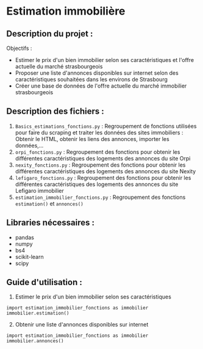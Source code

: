 # Estimation immobilière

## Description du projet :  

Objectifs :  
- Estimer le prix d'un bien immobilier selon ses caractéristiques et l'offre actuelle du marché strasbourgeois  
- Proposer une liste d'annonces disponibles sur internet selon des caractéristiques souhaitées dans les environs de Strasbourg  
- Créer une base de données de l'offre actuelle du marché immobilier strasbourgeois  

## Description des fichiers :
1) `Basics_estimations_fonctions.py` : Regroupement de fonctions utilisées pour faire du scraping et traiter les données des sites immobiliers : Obtenir le HTML, obtenir les liens des annonces, importer les données,...
2) `orpi_fonctions.py` : Regroupement des fonctions pour obtenir les différentes caractéristiques des logements des annonces du site Orpi
3) `nexity_fonctions.py` : Regroupement des fonctions pour obtenir les différentes caractéristiques des logements des annonces du site Nexity
4) `lefigaro_fonctions.py` : Regroupement des fonctions pour obtenir les différentes caractéristiques des logements des annonces du site Lefigaro immobilier
5) `estimation_immobilier_fonctions.py` : Regroupement des fonctions `estimation()` et `annonces()`

## Libraries nécessaires :  
- pandas  
- numpy  
- bs4
- scikit-learn
- scipy 

## Guide d'utilisation :  

1) Estimer le prix d'un bien immobilier selon ses caractéristiques

```
import estimation_immobilier_fonctions as immobilier
immobilier.estimation()
```

2) Obtenir une liste d'annonces disponibles sur internet

```
import estimation_immobilier_fonctions as immobilier
immobilier.annonces()
```

 
